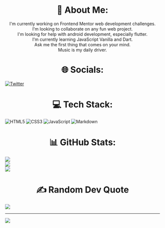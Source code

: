 <h1 align="center">💫 About Me:</h1>
<p align="center">
I'm currently working on Frontend Mentor web development challenges.<br>
I'm looking to collaborate on any fun web project.<br>
I'm looking for help with android development, especially flutter.<br>
I'm currently learning JavaScript Vanilla and Dart.<br>
Ask me the first thing that comes on your mind.<br>
Music is my daily driver.
</p>

<h1 align="center">🌐 Socials:</h1>

[![Twitter](https://img.shields.io/badge/Twitter-%231DA1F2.svg?logo=Twitter&logoColor=white)](https://twitter.com/@vkilyungi) 

<h1 align="center">💻 Tech Stack:</h1>

![HTML5](https://img.shields.io/badge/html5-%23E34F26.svg?style=for-the-badge&logo=html5&logoColor=white) 
![CSS3](https://img.shields.io/badge/css3-%231572B6.svg?style=for-the-badge&logo=css3&logoColor=white) 
![JavaScript](https://img.shields.io/badge/javascript-%23323330.svg?style=for-the-badge&logo=javascript&logoColor=%23F7DF1E) 
![Markdown](https://img.shields.io/badge/markdown-%23000000.svg?style=for-the-badge&logo=markdown&logoColor=white) 
<!---
![Dart](https://img.shields.io/badge/dart-%230175C2.svg?style=for-the-badge&logo=dart&logoColor=white) 
![Flutter](https://img.shields.io/badge/Flutter-%2302569B.svg?style=for-the-badge&logo=Flutter&logoColor=white) 
![Figma](https://img.shields.io/badge/figma-%23F24E1E.svg?style=for-the-badge&logo=figma&logoColor=white)
![MySQL](https://img.shields.io/badge/mysql-%2300f.svg?style=for-the-badge&logo=mysql&logoColor=white)
--->

<h1 align="center">📊 GitHub Stats:</h1>

![](https://github-readme-stats.vercel.app/api?username=devkilyungi&theme=dark&hide_border=false&include_all_commits=false&count_private=false)<br/>
![](https://github-readme-streak-stats.herokuapp.com/?user=devkilyungi&theme=dark&hide_border=false)<br/>
![](https://github-readme-stats.vercel.app/api/top-langs/?username=devkilyungi&theme=dark&hide_border=false&include_all_commits=false&count_private=false&layout=compact)

<h1 align="center">✍️ Random Dev Quote</h1>

![](https://quotes-github-readme.vercel.app/api?type=horizontal&theme=radical)

---
[![](https://visitcount.itsvg.in/api?id=devkilyungi&icon=0&color=0)](https://visitcount.itsvg.in)


<!---
devkilyungi/devkilyungi is a ✨ special ✨ repository because its `README.md` (this file) appears on your GitHub profile.
You can click the Preview link to take a look at your changes.
--->
